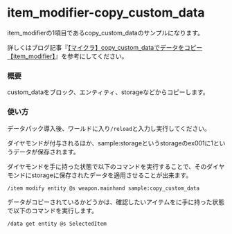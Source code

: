 # item_modifier-copy_custom_data
item_modifierの1項目であるcopy_custom_dataのサンプルになります。

詳しくはブログ記事『[【マイクラ】copy_custom_dataでデータをコピー【item_modifier】](https://natsumake.com/item_modifier-copy_custom_data/)』を参考にしてください。

<h3>概要</h3>
custom_dataをブロック、エンティティ、storageなどからコピーします。

<h3>使い方</h3>

データパック導入後、ワールドに入り```/reload```と入力し実行してください。

ダイヤモンドが付与されるほか、sample:storageというstorageのex001に1というデータが保存されます。

ダイヤモンドを手に持った状態で以下のコマンドを実行することで、そのダイヤモンドにstorageに保存されたデータを適用させることが出来ます。

```copy
/item modify entity @s weapon.mainhand sample:copy_custom_data
```

データがコピーされているかどうかは、確認したいアイテムをに手に持った状態で以下のコマンドを実行します。

```copy
/data get entity @s SelectedItem
```
